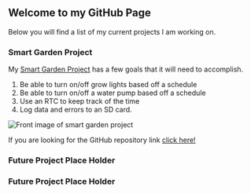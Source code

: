 ## Welcome to my GitHub Page

Below you will find a list of my current projects I am working on.

### Smart Garden Project

My [Smart Garden Project](http://carlossantosdev.me/pages/smart_garden_project) has a few goals that it will need to accomplish.

1. Be able to turn on/off grow lights based off a schedule
2. Be able to turn on/off a water pump based off a schedule
3. Use an RTC to keep track of the time
4. Log data and errors to an SD card.

![Front image of smart garden project](http://carlossantosdev.me/images/smart_garden_front.jpg)

If you are looking for the GitHub repository link [click here!](https://github.com/carlkid1499/carlkid1499.github.io)

### Future Project Place Holder



### Future Project Place Holder




